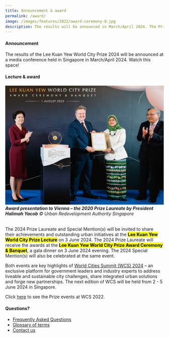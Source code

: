 ```yaml
---
title: Announcement & award
permalink: /award/
image: /images/features/2022/award-ceremony-8.jpg
description: The results will be announced in March/April 2024. The Prize Laureate and Special Mentions will share their outstanding urban initiatives at the Prize Lecture, a key highlights of World Cities Summit in Singapore.
---
```


#### **Announcement**

The results of the Lee Kuan Yew World City Prize 2024 will be announced at a media conference held in Singapore in March/April 2024. Watch this space!

#### **Lecture & award**

###### ![Award presentation to Vienna the 2020 Prize Laureate by President Halimah Yacob](/images/features/2022/award-ceremony-8.jpg/)**Award presentation to Vienna – the 2020 Prize Laureate by President Halimah Yacob** © Urban Redevelopment Authority Singapore

The 2024 Prize Laureate and Special Mention(s) will be invited to share their achievements and outstanding urban initiatives at the <mark><b>Lee Kuan Yew World City Prize Lecture</b></mark> on 3 June 2024. The 2024 Prize Laureate will receive the awards at the <mark><b>Lee Kuan Yew World City Prize Award Ceremony & Banquet</b></mark>, a gala dinner on 3 June 2024 evening. The 2024 Special Mention(s) will also be celebrated at the same event.

Both events are key highlights of [World Cities Summit (WCS) 2024](https://www.worldcitiessummit.com.sg) – an exclusive platform for government leaders and industry experts to address liveable and sustainable city challenges, share integrated urban solutions and forge new partnerships. The next edition of WCS will be held from 2 - 5 June 2024 in Singapore.

Click [here](/resources/in-pictures/wcs2022/) to see the Prize events at WCS 2022.

#### **Questions?**

- [Frequently Asked Questions](/faq/)
- [Glossary of terms](/glossary/)
- [Contact us](/feedback/)
